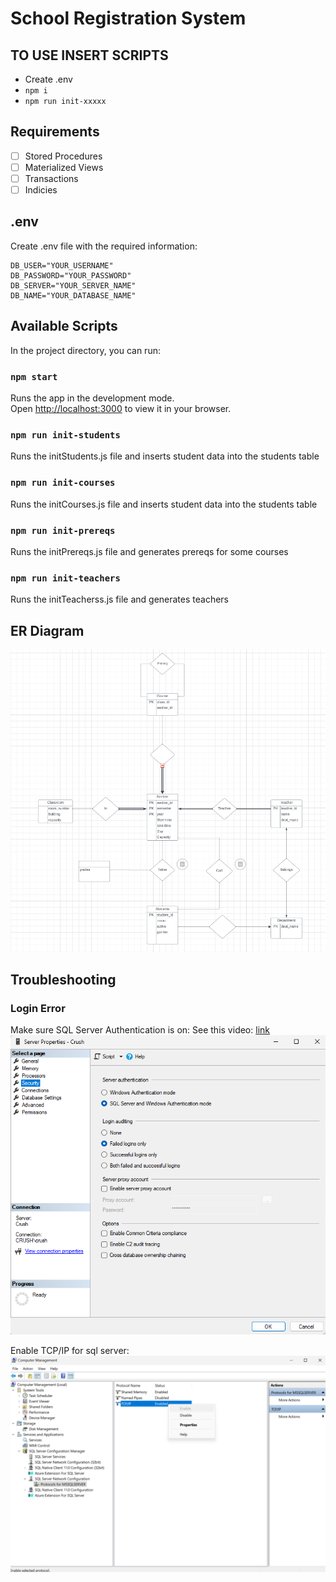 # School Registration System

## TO USE INSERT SCRIPTS

- Create .env
- `npm i`
- `npm run init-xxxxx`

## Requirements

- [ ] Stored Procedures
- [ ] Materialized Views
- [ ] Transactions
- [ ] Indicies

## .env

Create .env file with the required information:

```
DB_USER="YOUR_USERNAME"
DB_PASSWORD="YOUR_PASSWORD"
DB_SERVER="YOUR_SERVER_NAME"
DB_NAME="YOUR_DATABASE_NAME"
```

## Available Scripts

In the project directory, you can run:

### `npm start`

Runs the app in the development mode.\
Open [http://localhost:3000](http://localhost:3000) to view it in your browser.

### `npm run init-students`

Runs the initStudents.js file and inserts student data into the students table

### `npm run init-courses`

Runs the initCourses.js file and inserts student data into the students table

### `npm run init-prereqs`

Runs the initPrereqs.js file and generates prereqs for some courses

### `npm run init-teachers`

Runs the initTeacherss.js file and generates teachers

## ER Diagram

<img src='./images/er-diagram.png'/>

## Troubleshooting

### Login Error

Make sure SQL Server Authentication is on:
See this video: <a href='https://www.youtube.com/watch?v=nKlIMvgL1vI'>link</a>
<img src='./images\troubleshooting-login.png'/>

Enable TCP/IP for sql server:
<img src='./images/troubleshooting-enable-tcp.png'/>
